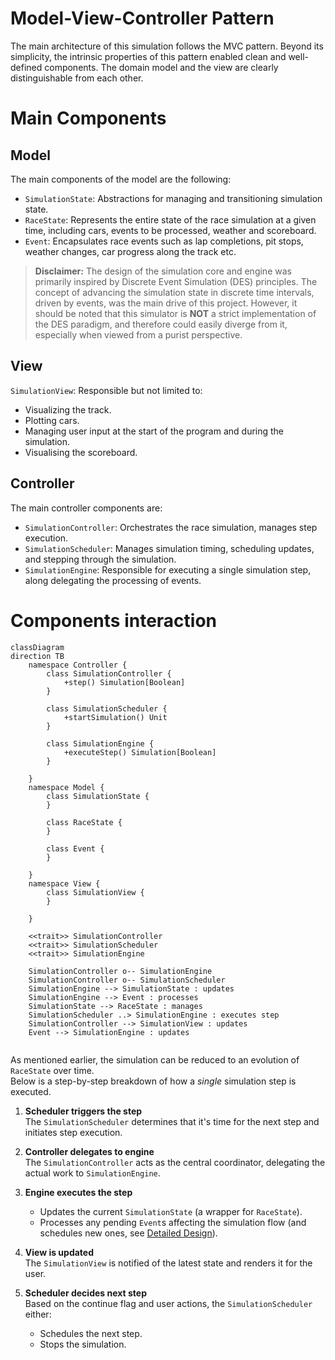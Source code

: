 # Model-View-Controller Pattern

The main architecture of this simulation follows the MVC pattern. Beyond its simplicity, the intrinsic properties of
this pattern enabled clean and well-defined components. The domain model and the view are clearly distinguishable from
each other.

# Main Components

## Model

The main components of the model are the following:

- `SimulationState`: Abstractions for managing and transitioning simulation state.
- `RaceState`: Represents the entire state of the race simulation at a given time, including cars, events to be
  processed, weather and scoreboard.
- `Event`: Encapsulates race events such as lap completions, pit stops, weather changes, car progress along the track
  etc.

> **Disclaimer:** The design of the simulation core and engine was primarily inspired by Discrete Event Simulation (DES)
> principles.
> The concept of advancing the simulation state in discrete time intervals, driven by events, was the main drive of this
> project.
> However, it should be noted that this simulator is **NOT** a strict implementation of the DES paradigm,
> and therefore could easily diverge from it, especially when viewed from a purist perspective.

## View

`SimulationView`: Responsible but not limited to:
  - Visualizing the track.
  - Plotting cars.
  - Managing user input at the start of the program and during the simulation.
  - Visualising the scoreboard.

## Controller

The main controller components are:

- `SimulationController`: Orchestrates the race simulation, manages step execution.
- `SimulationScheduler`: Manages simulation timing, scheduling updates, and stepping through the simulation.
- `SimulationEngine`: Responsible for executing a single simulation step, along delegating the processing of events.

# Components interaction

```mermaid
classDiagram
direction TB
	namespace Controller {
        class SimulationController {
	        +step() Simulation[Boolean]
        }

        class SimulationScheduler {
	        +startSimulation() Unit
        }

        class SimulationEngine {
	        +executeStep() Simulation[Boolean]
        }

	}
	namespace Model {
        class SimulationState {
        }

        class RaceState {
        }

        class Event {
        }

	}
	namespace View {
        class SimulationView {
        }

	}

	<<trait>> SimulationController
	<<trait>> SimulationScheduler
	<<trait>> SimulationEngine

    SimulationController o-- SimulationEngine
    SimulationController o-- SimulationScheduler
    SimulationEngine --> SimulationState : updates
    SimulationEngine --> Event : processes
    SimulationState --> RaceState : manages
    SimulationScheduler ..> SimulationEngine : executes step
    SimulationController --> SimulationView : updates
    Event --> SimulationEngine : updates


```

As mentioned earlier, the simulation can be reduced to an evolution of `RaceState` over time.  
Below is a step-by-step breakdown of how a *single* simulation step is executed.

1. **Scheduler triggers the step**  
   The `SimulationScheduler` determines that it's time for the next step and initiates step execution.


2. **Controller delegates to engine**  
   The `SimulationController` acts as the central coordinator, delegating the actual work to `SimulationEngine`.


3. **Engine executes the step**

    - Updates the current `SimulationState` (a wrapper for `RaceState`).
    - Processes any pending `Event`s affecting the simulation flow (and schedules new ones, see [Detailed Design](../4_detailed_design/detailed_design.md)).

4. **View is updated**  
   The `SimulationView` is notified of the latest state and renders it for the user.


5. **Scheduler decides next step**  
   Based on the continue flag and user actions, the `SimulationScheduler` either:
   - Schedules the next step.
   - Stops the simulation.